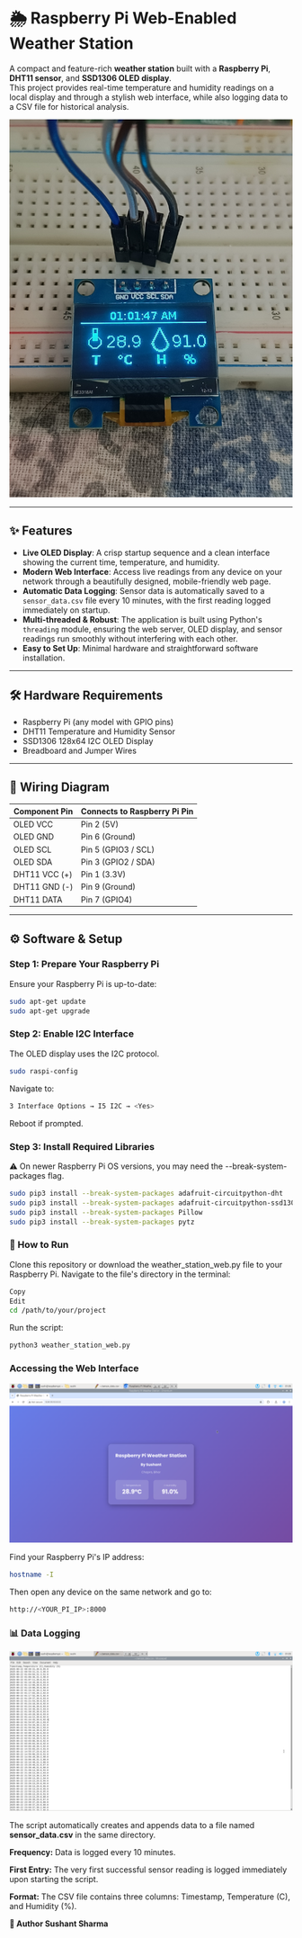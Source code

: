 # 🌦️ Raspberry Pi Web-Enabled Weather Station  

A compact and feature-rich **weather station** built with a **Raspberry Pi**, **DHT11 sensor**, and **SSD1306 OLED display**.  
This project provides real-time temperature and humidity readings on a local display and through a stylish web interface, while also logging data to a CSV file for historical analysis.  

![OLED](OLED_Display.jpg)

---

## ✨ Features  
- **Live OLED Display**: A crisp startup sequence and a clean interface showing the current time, temperature, and humidity.  
- **Modern Web Interface**: Access live readings from any device on your network through a beautifully designed, mobile-friendly web page.  
- **Automatic Data Logging**: Sensor data is automatically saved to a `sensor_data.csv` file every 10 minutes, with the first reading logged immediately on startup.  
- **Multi-threaded & Robust**: The application is built using Python's `threading` module, ensuring the web server, OLED display, and sensor readings run smoothly without interfering with each other.  
- **Easy to Set Up**: Minimal hardware and straightforward software installation.  

---

## 🛠️ Hardware Requirements  
- Raspberry Pi (any model with GPIO pins)  
- DHT11 Temperature and Humidity Sensor  
- SSD1306 128x64 I2C OLED Display  
- Breadboard and Jumper Wires  

---

## 🔌 Wiring Diagram  

| **Component Pin** | **Connects to Raspberry Pi Pin** |
|-------------------|----------------------------------|
| OLED VCC          | Pin 2 (5V)                       |
| OLED GND          | Pin 6 (Ground)                   |
| OLED SCL          | Pin 5 (GPIO3 / SCL)              |
| OLED SDA          | Pin 3 (GPIO2 / SDA)              |
| DHT11 VCC (+)     | Pin 1 (3.3V)                     |
| DHT11 GND (-)     | Pin 9 (Ground)                   |
| DHT11 DATA        | Pin 7 (GPIO4)                    |

---

## ⚙️ Software & Setup  

### Step 1: Prepare Your Raspberry Pi  
Ensure your Raspberry Pi is up-to-date:  
```bash
sudo apt-get update
sudo apt-get upgrade
```

### Step 2: Enable I2C Interface
The OLED display uses the I2C protocol.
```bash
sudo raspi-config
```
Navigate to:
``` bash
3 Interface Options → I5 I2C → <Yes>
```
Reboot if prompted.

### Step 3: Install Required Libraries
⚠️ On newer Raspberry Pi OS versions, you may need the --break-system-packages flag.

```bash
sudo pip3 install --break-system-packages adafruit-circuitpython-dht
sudo pip3 install --break-system-packages adafruit-circuitpython-ssd1306
sudo pip3 install --break-system-packages Pillow
sudo pip3 install --break-system-packages pytz
```
### 🚀 How to Run
Clone this repository or download the weather_station_web.py file to your Raspberry Pi.
Navigate to the file's directory in the terminal:
```bash
Copy
Edit
cd /path/to/your/project
```
Run the script:
```bash
python3 weather_station_web.py
```
### Accessing the Web Interface

![Web](web_server.png)

Find your Raspberry Pi's IP address:
```bash
hostname -I
```
Then open any device on the same network and go to:
```bash
http://<YOUR_PI_IP>:8000
```

### 📊 Data Logging

![Data](weather_data.png)

The script automatically creates and appends data to a file named **sensor_data.csv** in the same directory.

**Frequency:** Data is logged every 10 minutes.

**First Entry:** The very first successful sensor reading is logged immediately upon starting the script.

**Format:** The CSV file contains three columns: Timestamp, Temperature (C), and Humidity (%).

**👤 Author
Sushant Sharma**
